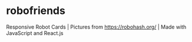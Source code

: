 # robofriends
Responsive Robot Cards | Pictures from https://robohash.org/ | Made with JavaScript and React.js
